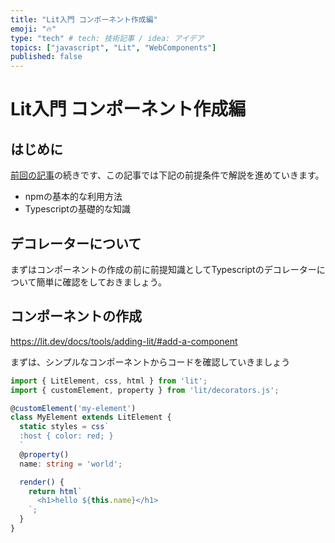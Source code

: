 ```yaml
---
title: "Lit入門 コンポーネント作成編"
emoji: "🔥"
type: "tech" # tech: 技術記事 / idea: アイデア
topics: ["javascript", "Lit", "WebComponents"]
published: false
---
```

# Lit入門 コンポーネント作成編

## はじめに

[前回の記事](./lit-overview/)の続きです、この記事では下記の前提条件で解説を進めていきます。

- npmの基本的な利用方法
- Typescriptの基礎的な知識

## デコレーターについて

まずはコンポーネントの作成の前に前提知識としてTypescriptのデコレーターについて簡単に確認をしておきましょう。

## コンポーネントの作成

https://lit.dev/docs/tools/adding-lit/#add-a-component

まずは、シンプルなコンポーネントからコードを確認していきましょう

```ts:my-element.ts
import { LitElement, css, html } from 'lit';
import { customElement, property } from 'lit/decorators.js';

@customElement('my-element')
class MyElement extends LitElement {
  static styles = css`
  :host { color: red; }
  `
  @property()
  name: string = 'world';

  render() {
    return html`
      <h1>hello ${this.name}</h1>
    `;
  }
}
```
